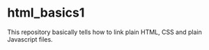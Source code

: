 # html_basics1

This repository basically tells how to link plain HTML, CSS and plain Javascript files.

